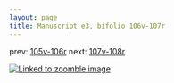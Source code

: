 ```yaml
---
layout: page
title: Manuscript e3, bifolio 106v-107r
---
```


prev: [105v-106r](../105v-106r/) next: [107v-108r](../107v-108r/)



[![Linked to zoomble image](http://www.homermultitext.org/iipsrv?IIIF=/project/homer/pyramidal/deepzoom/hmt/e3bifolio/v1/vb_106v_107r.tif/full/2000,/0/default.jpg)](http://www.homermultitext.org/ict2/?urn=urn:cite2:hmt:e3bifolio.v1:vb_106v_107r)

